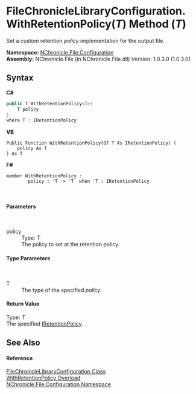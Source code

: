 # FileChronicleLibraryConfiguration.WithRetentionPolicy(*T*) Method (*T*)
 

Set a custom retention *policy* implementation for the output file.

**Namespace:**&nbsp;<a href="N_NChronicle_File_Configuration.md">NChronicle.File.Configuration</a><br />**Assembly:**&nbsp;NChronicle.File (in NChronicle.File.dll) Version: 1.0.3.0 (1.0.3.0)

## Syntax

**C#**<br />
``` C#
public T WithRetentionPolicy<T>(
	T policy
)
where T : IRetentionPolicy

```

**VB**<br />
``` VB
Public Function WithRetentionPolicy(Of T As IRetentionPolicy) ( 
	policy As T
) As T
```

**F#**<br />
``` F#
member WithRetentionPolicy : 
        policy : 'T -> 'T  when 'T : IRetentionPolicy

```

<br />

#### Parameters
&nbsp;<dl><dt>policy</dt><dd>Type: *T*<br />The policy to set at the retention policy.</dd></dl>

#### Type Parameters
&nbsp;<dl><dt>T</dt><dd>The type of the specified *policy*.</dd></dl>

#### Return Value
Type: *T*<br />The specified <a href="T_NChronicle_File_Interfaces_IRetentionPolicy.md">IRetentionPolicy</a>.

## See Also


#### Reference
<a href="T_NChronicle_File_Configuration_FileChronicleLibraryConfiguration.md">FileChronicleLibraryConfiguration Class</a><br /><a href="Overload_NChronicle_File_Configuration_FileChronicleLibraryConfiguration_WithRetentionPolicy.md">WithRetentionPolicy Overload</a><br /><a href="N_NChronicle_File_Configuration.md">NChronicle.File.Configuration Namespace</a><br />
